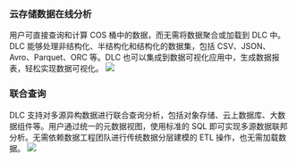 ### 云存储数据在线分析
用户可直接查询和计算 COS 桶中的数据，而无需将数据聚合或加载到 DLC 中。DLC 能够处理非结构化、半结构化和结构化的数据集，包括 CSV、JSON、Avro、Parquet、ORC 等。DLC 也可以集成到数据可视化应用中，生成数据报表，轻松实现数据可视化。
![](https://main.qcloudimg.com/raw/1df2ebb38ccb4738086b9a63033124ee.png)

### 联合查询
DLC 支持对多源异构数据进行联合查询分析，包括对象存储、云上数据库、大数据组件等。用户通过统一的元数据视图，使用标准的 SQL 即可实现多源数据联邦分析。无需依赖数据工程团队进行传统数据分层建模的 ETL 操作，也无需加载数据。
![](https://main.qcloudimg.com/raw/6c9eb62e22f197a3180a5e9a3301d09b.png)
